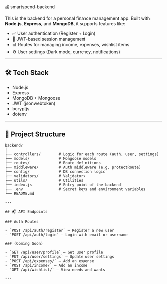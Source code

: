 💰 smartspend-backend

This is the backend for a personal finance management app. Built with **Node.js**, **Express**, and **MongoDB**, it supports features like:

- ✅ User authentication (Register + Login)
- 🔐 JWT-based session management
- 📊 Routes for managing income, expenses, wishlist items
- ⚙️ User settings (Dark mode, currency, notifications)

---

## 🛠 Tech Stack

- Node.js
- Express
- MongoDB + Mongoose
- JWT (jsonwebtoken)
- bcryptjs
- dotenv

---

## 📁 Project Structure

```
backend/
│
├── controllers/        # Logic for each route (auth, user, settings)
├── models/             # Mongoose models
├── routes/             # Route definitions
├── middleware/         # Auth middleware (e.g. protectRoute)
├── config/             # DB connection logic
├── validators/         # Validators
├── utils/              # Utilities
├── index.js            # Entry point of the backend
├── .env                # Secret keys and environment variables
└── README.md

---

## 📬 API Endpoints

### Auth Routes

- `POST /api/auth/register` – Register a new user
- `POST /api/auth/login` – Login with email or username

### (Coming Soon)

- `GET /api/user/profile` – Get user profile
- `PUT /api/user/settings` – Update user settings
- `POST /api/expenses/` – Add an expense
- `POST /api/income/` – Add an income
- `GET /api/wishlist/` – View needs and wants

---
